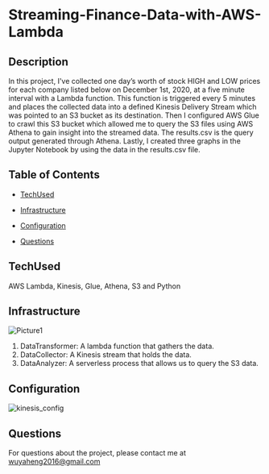 
# Streaming-Finance-Data-with-AWS-Lambda

## Description
In this project, I've collected one day’s worth of stock HIGH and LOW prices for each company listed below on December 1st, 2020, at a five minute interval with a Lambda function. This function is triggered every 5 minutes and places the collected data into a defined Kinesis Delivery Stream which was pointed to an S3 bucket as its destination. Then I configured AWS Glue to crawl this S3 bucket which allowed me to query the S3 files using AWS Athena to gain insight into the streamed data. The results.csv is the query output generated through Athena. Lastly, I created three graphs in the Jupyter Notebook by using the data in the results.csv file.


## Table of Contents

* [TechUsed](#TechUsed)

* [Infrastructure](#Infrastructure)

* [Configuration](#Configuration)

* [Questions](#Questions)


## TechUsed
AWS Lambda, Kinesis, Glue, Athena, S3 and Python

## Infrastructure
![Picture1](https://user-images.githubusercontent.com/52837649/102304572-c1a6a680-3f2b-11eb-9a25-bb21c21752d8.png)
1. DataTransformer: A lambda function that gathers the data.
2. DataCollector: A Kinesis stream that holds the data.
3. DataAnalyzer: A serverless process that allows us to query the S3 data.

## Configuration
![kinesis_config](https://user-images.githubusercontent.com/52837649/102305104-21ea1800-3f2d-11eb-81c0-c866ff1bcb6c.png)

## Questions
For questions about the project, please contact me at wuyaheng2016@gmail.com



